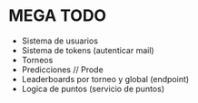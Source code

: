 # MEGA TODO

- Sistema de usuarios
- Sistema de tokens (autenticar mail)
- Torneos
- Predicciones // Prode
- Leaderboards por torneo y global (endpoint)
- Logica de puntos (servicio de puntos)
